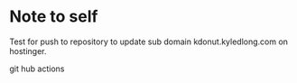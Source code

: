 # Note to self

Test for push to repository to update sub domain kdonut.kyledlong.com on hostinger.

git hub actions


